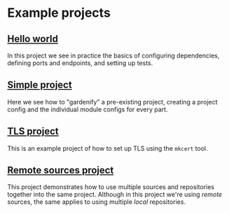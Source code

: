 # Example projects

## [Hello world](./hello-world.md)

In this project we see in practice the basics of configuring dependencies, defining ports and endpoints, and setting up tests.

## [Simple project](./simple-project.md)

Here we see how to "gardenify" a pre-existing project, creating a project config and the individual module configs for every part.

## [TLS project](./tls-project.md)

This is an example project of how to set up TLS using the `mkcert` tool.

## [Remote sources project](./remote-sources.md)

This project demonstrates how to use multiple sources and repositories together into the same project. Although in this project we're using _remote_ sources, the same applies to using multiple _local_ repositories.